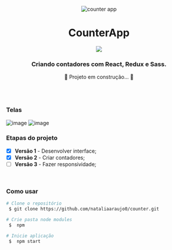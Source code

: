 
<div align= "center">

![counter app](https://user-images.githubusercontent.com/81394067/150690960-b7d862e3-933f-468f-864d-1f39f661ee6f.png)

# CounterApp
<img  src ="https://img.shields.io/badge/in%20progress%20-vers%C3%A3o%203-purple"/>

### Criando contadores com React, Redux e Sass.


 🚧 Projeto em construção... 🚧
</div>
<br><br>

### Telas
 ![image](https://user-images.githubusercontent.com/81394067/150691276-21c112b1-a913-4138-980c-4c1dd2148854.png)
![image](https://user-images.githubusercontent.com/81394067/150691286-d3b02585-7ce4-4acb-81ea-3169b6b4c3f7.png)


### Etapas do projeto

- [x] **Versão 1** - Desenvolver interface;
- [x] **Versão 2** - Criar contadores;
- [ ] **Versão 3** - Fazer responsividade;

<br>

### Como usar 

```bash
# Clone o repositório
 $ git clone https://github.com/nataliaaraujo0/counter.git
```

```bash
# Crie pasta node modules
 $  npm
```

```bash
# Inicie aplicação
 $  npm start
```


